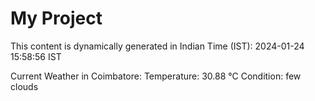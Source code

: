 # My Project

This content is dynamically generated in Indian Time (IST): 2024-01-24 15:58:56 IST


Current Weather in Coimbatore:
Temperature: 30.88 °C
Condition: few clouds
